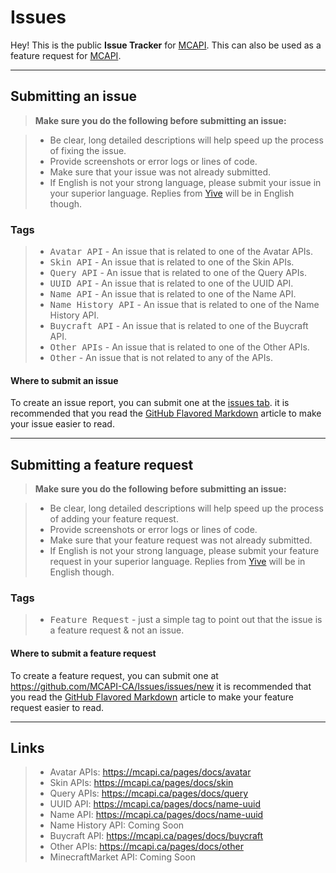 Issues
===================


Hey! This is the public **Issue Tracker** for [MCAPI](https://mcapi.ca/). This can also be used as a feature request for [MCAPI](https://mcapi.ca/).

----------


Submitting an issue
-------------

> **Make sure you do the following before submitting an issue:**

> - Be clear, long detailed descriptions will help speed up the process of fixing the issue.
> - Provide screenshots or error logs or lines of code.
> - Make sure that your issue was not already submitted.
> - If English is not your strong language, please submit your issue in your superior language. Replies from [Yive](https://github.com/Yive) will be in English though.

### Tags

> - <kbd>Avatar API</kbd> - An issue that is related to one of the Avatar APIs.
> - <kbd>Skin API</kbd> - An issue that is related to one of the Skin APIs.
> - <kbd>Query API</kbd> - An issue that is related to one of the Query APIs.
> - <kbd>UUID API</kbd> - An issue that is related to one of the UUID API.
> - <kbd>Name API</kbd> - An issue that is related to one of the Name API.
> - <kbd>Name History API</kbd> - An issue that is related to one of the Name History API.
> - <kbd>Buycraft API</kbd> - An issue that is related to one of the Buycraft API.
> - <kbd>Other APIs</kbd> - An issue that is related to one of the Other APIs.
> - <kbd>Other</kbd> - An issue that is not related to any of the APIs.

#### Where to submit an issue

To create an issue report, you can submit one at the [issues tab](https://github.com/MCAPI-CA/Issues/issues/new). it is recommended that you read the [GitHub Flavored Markdown](https://help.github.com/articles/github-flavored-markdown/) article to make your issue easier to read.

----------


Submitting a feature request
-------------------

> **Make sure you do the following before submitting an issue:**

> - Be clear, long detailed descriptions will help speed up the process of adding your feature request.
> - Provide screenshots or error logs or lines of code.
> - Make sure that your feature request was not already submitted.
> - If English is not your strong language, please submit your feature request in your superior language. Replies from [Yive](https://github.com/Yive) will be in English though.

### Tags

> - <kbd>Feature Request</kbd> - just a simple tag to point out that the issue is a feature request & not an issue.


#### Where to submit a feature request

To create a feature request, you can submit one at https://github.com/MCAPI-CA/Issues/issues/new it is recommended that you read the [GitHub Flavored Markdown](https://help.github.com/articles/github-flavored-markdown/) article to make your feature request easier to read.

----------


Links
-------------

>  - Avatar APIs: https://mcapi.ca/pages/docs/avatar
>  - Skin APIs: https://mcapi.ca/pages/docs/skin
>  - Query APIs: https://mcapi.ca/pages/docs/query
>  - UUID API: https://mcapi.ca/pages/docs/name-uuid
>  - Name API: https://mcapi.ca/pages/docs/name-uuid
>  - Name History API: Coming Soon
>  - Buycraft API: https://mcapi.ca/pages/docs/buycraft
>  - Other APIs: https://mcapi.ca/pages/docs/other
>  - MinecraftMarket API: Coming Soon
